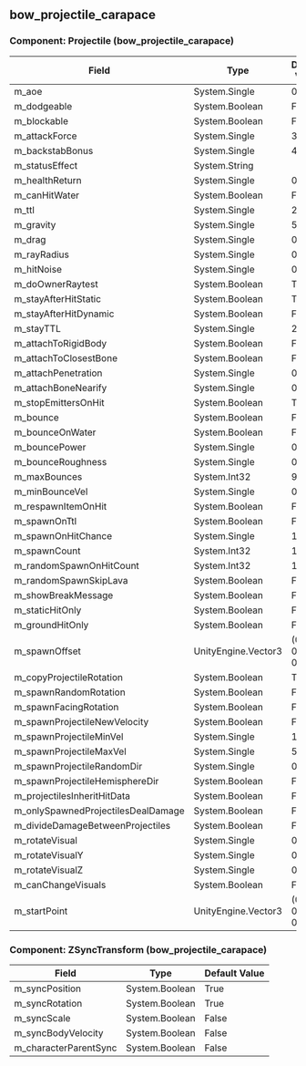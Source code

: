 ## bow_projectile_carapace

### Component: Projectile (bow_projectile_carapace)

|Field|Type|Default Value|
|-----|----|-------------|
|m_aoe|System.Single|0|
|m_dodgeable|System.Boolean|False|
|m_blockable|System.Boolean|False|
|m_attackForce|System.Single|30|
|m_backstabBonus|System.Single|4|
|m_statusEffect|System.String||
|m_healthReturn|System.Single|0|
|m_canHitWater|System.Boolean|False|
|m_ttl|System.Single|20|
|m_gravity|System.Single|5|
|m_drag|System.Single|0|
|m_rayRadius|System.Single|0|
|m_hitNoise|System.Single|0|
|m_doOwnerRaytest|System.Boolean|True|
|m_stayAfterHitStatic|System.Boolean|True|
|m_stayAfterHitDynamic|System.Boolean|False|
|m_stayTTL|System.Single|2|
|m_attachToRigidBody|System.Boolean|False|
|m_attachToClosestBone|System.Boolean|False|
|m_attachPenetration|System.Single|0|
|m_attachBoneNearify|System.Single|0.25|
|m_stopEmittersOnHit|System.Boolean|True|
|m_bounce|System.Boolean|False|
|m_bounceOnWater|System.Boolean|False|
|m_bouncePower|System.Single|0.85|
|m_bounceRoughness|System.Single|0.3|
|m_maxBounces|System.Int32|99|
|m_minBounceVel|System.Single|0.25|
|m_respawnItemOnHit|System.Boolean|False|
|m_spawnOnTtl|System.Boolean|False|
|m_spawnOnHitChance|System.Single|1|
|m_spawnCount|System.Int32|1|
|m_randomSpawnOnHitCount|System.Int32|1|
|m_randomSpawnSkipLava|System.Boolean|False|
|m_showBreakMessage|System.Boolean|False|
|m_staticHitOnly|System.Boolean|False|
|m_groundHitOnly|System.Boolean|False|
|m_spawnOffset|UnityEngine.Vector3|(0.00, 0.00, 0.00)|
|m_copyProjectileRotation|System.Boolean|True|
|m_spawnRandomRotation|System.Boolean|False|
|m_spawnFacingRotation|System.Boolean|False|
|m_spawnProjectileNewVelocity|System.Boolean|False|
|m_spawnProjectileMinVel|System.Single|1|
|m_spawnProjectileMaxVel|System.Single|5|
|m_spawnProjectileRandomDir|System.Single|0|
|m_spawnProjectileHemisphereDir|System.Boolean|False|
|m_projectilesInheritHitData|System.Boolean|False|
|m_onlySpawnedProjectilesDealDamage|System.Boolean|False|
|m_divideDamageBetweenProjectiles|System.Boolean|False|
|m_rotateVisual|System.Single|0|
|m_rotateVisualY|System.Single|0|
|m_rotateVisualZ|System.Single|0|
|m_canChangeVisuals|System.Boolean|False|
|m_startPoint|UnityEngine.Vector3|(0.00, 0.00, 0.00)|

### Component: ZSyncTransform (bow_projectile_carapace)

|Field|Type|Default Value|
|-----|----|-------------|
|m_syncPosition|System.Boolean|True|
|m_syncRotation|System.Boolean|True|
|m_syncScale|System.Boolean|False|
|m_syncBodyVelocity|System.Boolean|False|
|m_characterParentSync|System.Boolean|False|

